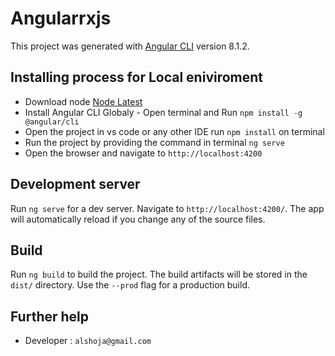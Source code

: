 # Angularrxjs

This project was generated with [Angular CLI](https://github.com/angular/angular-cli) version 8.1.2.

## Installing process for Local eniviroment

* Download node [Node Latest](https://nodejs.org/en/)
* Install Angular CLI Globaly - Open terminal and Run `npm install -g @angular/cli`
* Open the project in vs code or any other IDE  run `npm install` on terminal
* Run the project by providing the command in terminal `ng serve`  
* Open the browser and navigate to `http://localhost:4200`

## Development server

Run `ng serve` for a dev server. Navigate to `http://localhost:4200/`. The app will automatically reload if you change any of the source files.

## Build

Run `ng build` to build the project. The build artifacts will be stored in the `dist/` directory. Use the `--prod` flag for a production build.



## Further help

- Developer : `alshoja@gmail.com`
